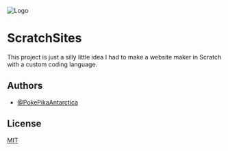 ![Logo](https://i.ibb.co/8MCRVZt/1.png)
# ScratchSites
This project is just a silly little idea I had to make a website maker in Scratch with a custom coding language.


## Authors

- [@PokePikaAntarctica](https://github.com/PokePikaAntarctica)



## License

[MIT](https://choosealicense.com/licenses/mit/)

